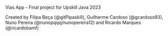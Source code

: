 Vias App - Final project for Upskill Java 2023

Created by  Filipa Beça (@gitPipaskill), Guilherme Cardoso (@gcardoso93), Nuno Pereira (@nunopqqq/nunopereira12) and Ricardo Marques (@ricardobamf)

